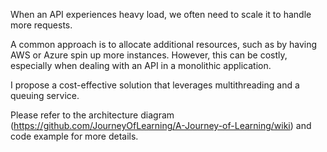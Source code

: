 When an API experiences heavy load, we often need to scale it to handle more requests.

A common approach is to allocate additional resources, such as by having AWS or Azure spin up more instances. However, this can be costly, especially when dealing with an API in a monolithic application.

I propose a cost-effective solution that leverages multithreading and a queuing service.

Please refer to the architecture diagram (https://github.com/JourneyOfLearning/A-Journey-of-Learning/wiki) and code example for more details.
